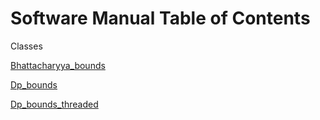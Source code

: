 # Software Manual  Table of Contents

Classes 

[Bhattacharyya_bounds](https://github.com/rj-may/MS_Research/edit/master/Docs/Bhattacharyya.md)

[Dp_bounds](https://github.com/rj-may/MS_Research/blob/master/Docs/dp_bounds.md)

[Dp_bounds_threaded](https://github.com/rj-may/MS_Research/blob/master/Docs/dp_bounds.md)
